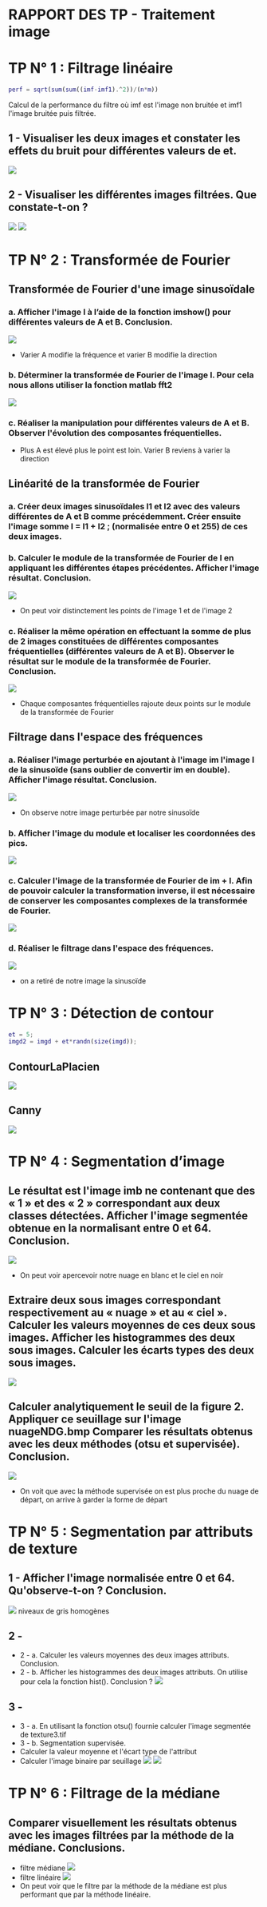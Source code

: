 # RAPPORT DES TP - Traitement image
# TP N° 1 : Filtrage linéaire

```matlab
perf = sqrt(sum(sum((imf-imf1).^2))/(n*m))
```
Calcul de la performance du filtre où imf est l'image non bruitée et imf1 l'image bruitée puis filtrée.
## 1 - Visualiser les deux images et constater les effets du bruit pour différentes valeurs de et.
![](https://i.imgur.com/xooJY4O.png)
## 2 - Visualiser les différentes images filtrées. Que constate-t-on ?
![](https://i.imgur.com/dS0KoyL.png)
![](https://i.imgur.com/jS7d914.png)


# TP N° 2 : Transformée de Fourier
## Transformée de Fourier d'une image sinusoïdale
### a. Afficher l'image I à l’aide de la fonction imshow() pour différentes valeurs de A et B. Conclusion.
![](https://i.imgur.com/Wu7pnbd.png)
- Varier A modifie la fréquence et varier B modifie la direction
### b. Déterminer la transformée de Fourier de l'image I. Pour cela nous allons utiliser la fonction matlab fft2 
![](https://i.imgur.com/bJxuUP9.png)
### c. Réaliser la manipulation pour différentes valeurs de A et B. Observer l'évolution des composantes fréquentielles.
- Plus A est élevé plus le point est loin. Varier B reviens à varier la direction

## Linéarité de la transformée de Fourier
### a. Créer deux images sinusoïdales I1 et I2 avec des valeurs différentes de A et B comme précédemment. Créer ensuite l'image somme I = I1 + I2 ; (normalisée entre 0 et 255) de ces deux images.
### b. Calculer le module de la transformée de Fourier de I en appliquant les différentes étapes précédentes. Afficher l'image résultat. Conclusion.
![](https://i.imgur.com/NalRKxE.png)
- On peut voir distinctement les points de l'image 1 et de l'image 2
### c. Réaliser la même opération en effectuant la somme de plus de 2 images constituées de différentes composantes fréquentielles (différentes valeurs de A et B). Observer le résultat sur le module de la transformée de Fourier. Conclusion.
![](https://i.imgur.com/1c29OBL.png)
- Chaque composantes fréquentielles rajoute deux points sur le module de la transformée de Fourier

## Filtrage dans l'espace des fréquences
### a. Réaliser l'image perturbée en ajoutant à l'image im l'image I de la sinusoïde (sans oublier de convertir im en double). Afficher l'image résultat. Conclusion.
![](https://i.imgur.com/nfGPquk.png)
- On observe notre image perturbée par notre sinusoïde

### b. Afficher l'image du module et localiser les coordonnées des pics.
![](https://i.imgur.com/LLkFXSB.png)

### c. Calculer l'image de la transformée de Fourier de im + I. Afin de pouvoir calculer la transformation inverse, il est nécessaire de conserver les composantes complexes de la transformée de Fourier.
![](https://i.imgur.com/BF0uJji.png)

### d. Réaliser le filtrage dans l'espace des fréquences.
![](https://i.imgur.com/0U7uR0M.png)
- on a retiré de notre image la sinusoïde

# TP N° 3 : Détection de contour

```matlab
et = 5;
imgd2 = imgd + et*randn(size(imgd));
```
## ContourLaPlacien
![](https://i.imgur.com/Ywy99pL.png)

## Canny
![](https://i.imgur.com/2Tf2btm.png)

# TP N° 4 : Segmentation d’image

## Le résultat est l'image imb ne contenant que des « 1 » et des « 2 » correspondant aux deux classes détectées. Afficher l'image segmentée obtenue en la normalisant entre 0 et 64. Conclusion.
![](https://i.imgur.com/yFqFm6f.png)
- On peut voir apercevoir notre nuage en blanc et le ciel en noir
## Extraire deux sous images correspondant respectivement au « nuage » et au « ciel ». Calculer les valeurs moyennes de ces deux sous images. Afficher les histogrammes des deux sous images. Calculer les écarts types des deux sous images.
![](https://i.imgur.com/TbNqTqF.png)

## Calculer analytiquement le seuil de la figure 2. Appliquer ce seuillage sur l'image nuageNDG.bmp Comparer les résultats obtenus avec les deux méthodes (otsu et supervisée). Conclusion.
![](https://i.imgur.com/TIXNCNN.png)
- On voit que avec la méthode supervisée on est plus proche du nuage de départ, on arrive à garder la forme de départ

# TP N° 5 : Segmentation par attributs de texture


## 1 - Afficher l'image normalisée entre 0 et 64. Qu'observe-t-on ? Conclusion.
![](https://i.imgur.com/yLLlFsL.png)
niveaux de gris homogènes
## 2 - 
  * 2 - a. Calculer les valeurs moyennes des deux images attributs. Conclusion.
  * 2 - b. Afficher les histogrammes des deux images attributs. On utilise pour cela la fonction hist(). Conclusion ?
  ![](https://i.imgur.com/462Mn84.png)
## 3 -
  * 3 - a. En utilisant la fonction otsu() fournie calculer l'image segmentée de texture3.tif
  * 3 - b. Segmentation supervisée. 
  * Calculer la valeur moyenne et l'écart type de l'attribut
  * Calculer l'image binaire par seuillage
  ![](https://i.imgur.com/XgfHAwy.png)
  ![](https://i.imgur.com/UyDaSSw.png)
# TP N° 6 : Filtrage de la médiane
## Comparer visuellement les résultats obtenus avec les images filtrées par la méthode de la médiane. Conclusions.
- filtre médiane
![](https://i.imgur.com/KttL0ep.png)
- filtre linéaire
![](https://i.imgur.com/Y5LocHF.png)
- On peut voir que le filtre par la méthode de la médiane est plus performant que par la méthode linéaire.

